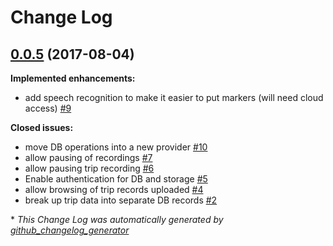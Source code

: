 # Change Log

## [0.0.5](https://github.com/hsccorp/sensorcollect/tree/0.0.5) (2017-08-04)
**Implemented enhancements:**

- add speech recognition to make it easier to put markers \(will need cloud access\) [\#9](https://github.com/hsccorp/sensorcollect/issues/9)

**Closed issues:**

- move DB operations into a new provider [\#10](https://github.com/hsccorp/sensorcollect/issues/10)
- allow pausing of recordings [\#7](https://github.com/hsccorp/sensorcollect/issues/7)
- allow pausing trip recording [\#6](https://github.com/hsccorp/sensorcollect/issues/6)
- Enable authentication for DB and storage [\#5](https://github.com/hsccorp/sensorcollect/issues/5)
- allow browsing of trip records uploaded [\#4](https://github.com/hsccorp/sensorcollect/issues/4)
- break up trip data into separate DB records [\#2](https://github.com/hsccorp/sensorcollect/issues/2)



\* *This Change Log was automatically generated by [github_changelog_generator](https://github.com/skywinder/Github-Changelog-Generator)*